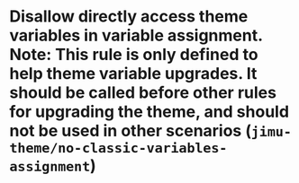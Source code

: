 # Disallow directly access theme variables in variable assignment. Note: This rule is only defined to help theme variable upgrades. It should be called before other rules for upgrading the theme, and should not be used in other scenarios (`jimu-theme/no-classic-variables-assignment`)

<!-- end auto-generated rule header -->
